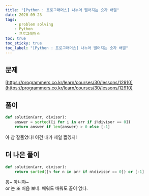 ```yaml
---
title: "[Python : 프로그래머스] 나누어 떨어지는 숫자 배열"
date: 2020-09-23
tags:
    - problem solving
    - Python
    - 프로그래머스
toc: true
toc_sticky: true
toc_label: "[Python : 프로그래머스] 나누어 떨어지는 숫자 배열"
---
```

## 문제
[https://programmers.co.kr/learn/courses/30/lessons/12910](https://programmers.co.kr/learn/courses/30/lessons/12910)
## 풀이
```python
def solution(arr, divisor):
    answer = sorted([i for i in arr if i%divisor == 0])
    return answer if len(answer) > 0 else [-1]
```
아 참 잘풀었다! 이건 내가 제일 짧겠지!  
  
## 더 나은 풀이
```python
def solution(arr, divisor):
    return sorted([n for n in arr if n%divisor == 0]) or [-1]
```
응~ 아니야~  
or 는 또 처음 보네. 배워도 배워도 끝이 없다.  